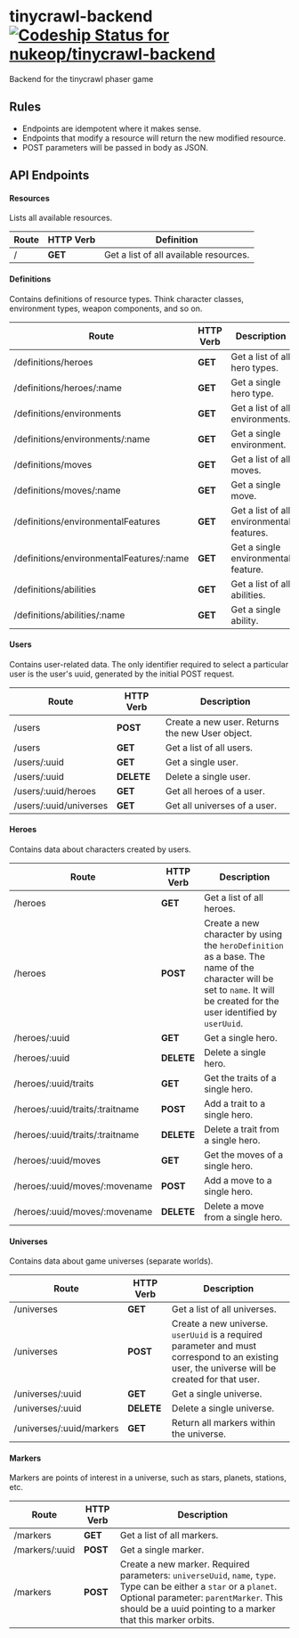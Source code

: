 # tinycrawl-backend [![Codeship Status for nukeop/tinycrawl-backend](https://img.shields.io/codeship/7d85d430-0a8d-0136-3fd1-669fed979da3/master.svg?style=for-the-badge)](https://app.codeship.com/projects/281672)
Backend for the tinycrawl phaser game

## Rules

-   Endpoints are idempotent where it makes sense.
-   Endpoints that modify a resource will return the new modified resource.
-   POST parameters will be passed in body as JSON.

## API Endpoints

#### Resources

Lists all available resources.

Route | HTTP Verb | Definition
------|-----------|---------------------------------------
/     | **GET**   | Get a list of all available resources.

#### Definitions

Contains definitions of resource types. Think character classes, environment types, weapon components, and so on.

Route                                    | HTTP Verb | Description
-----------------------------------------|-----------|------------------------------------------
/definitions/heroes                      | **GET**   | Get a list of all hero types.
/definitions/heroes/:name                | **GET**   | Get a single hero type.
/definitions/environments                | **GET**   | Get a list of all environments.
/definitions/environments/:name          | **GET**   | Get a single environment.
/definitions/moves                       | **GET**   | Get a list of all moves.
/definitions/moves/:name                 | **GET**   | Get a single move.
/definitions/environmentalFeatures       | **GET**   | Get a list of all environmental features.
/definitions/environmentalFeatures/:name | **GET**   | Get a single environmental feature.
/definitions/abilities                   | **GET**   | Get a list of all abilities.
/definitions/abilities/:name             | **GET**   | Get a single ability.

#### Users

Contains user-related data. The only identifier required to select a particular user is the user's uuid, generated by the initial POST request.

Route                  | HTTP Verb  | Description
-----------------------|------------|------------------------------------------------
/users                 | **POST**   | Create a new user. Returns the new User object.
/users                 | **GET**    | Get a list of all users.
/users/:uuid           | **GET**    | Get a single user.
/users/:uuid           | **DELETE** | Delete a single user.
/users/:uuid/heroes    | **GET**    | Get all heroes of a user.
/users/:uuid/universes | **GET**    | Get all universes of a user.

#### Heroes

Contains data about characters created by users.

Route                           | HTTP Verb  | Description
--------------------------------|------------|---------------------------------------------------------------------------------------------------------------------------------------------------------------------------
/heroes                         | **GET**    | Get a list of all heroes.
/heroes                         | **POST**   | Create a new character by using the `heroDefinition` as a base. The name of the character will be set to `name`. It will be created for the user identified by `userUuid`.
/heroes/:uuid                   | **GET**    | Get a single hero.
/heroes/:uuid                   | **DELETE** | Delete a single hero.
/heroes/:uuid/traits            | **GET**    | Get the traits of a single hero.
/heroes/:uuid/traits/:traitname | **POST**   | Add a trait to a single hero.
/heroes/:uuid/traits/:traitname | **DELETE** | Delete a trait from a single hero.
/heroes/:uuid/moves             | **GET**    | Get the moves of a single hero.
/heroes/:uuid/moves/:movename   | **POST**   | Add a move to a single hero.
/heroes/:uuid/moves/:movename   | **DELETE** | Delete a move from a single hero.

#### Universes

Contains data about game universes (separate worlds).

Route                    | HTTP Verb  | Description
-------------------------|------------|-----------------------------------------------------------------------------------------------------------------------------------------------
/universes               | **GET**    | Get a list of all universes.
/universes               | **POST**   | Create a new universe. `userUuid` is a required parameter and must correspond to an existing user, the universe will be created for that user.
/universes/:uuid         | **GET**    | Get a single universe.
/universes/:uuid         | **DELETE** | Delete a single universe.
/universes/:uuid/markers | **GET**    | Return all markers within the universe.

#### Markers

Markers are points of interest in a universe, such as stars, planets, stations, etc.

Route          | HTTP Verb | Description
---------------|-----------|---------------------------------------------------------------------------------------------------------------------
/markers       | **GET**   | Get a list of all markers.
/markers/:uuid | **POST**  | Get a single marker.
/markers       | **POST**  | Create a new marker. Required parameters: `universeUuid`, `name`, `type`. Type can be either a `star` or a `planet`. Optional parameter: `parentMarker`. This should be a uuid pointing to a marker that this marker orbits.
